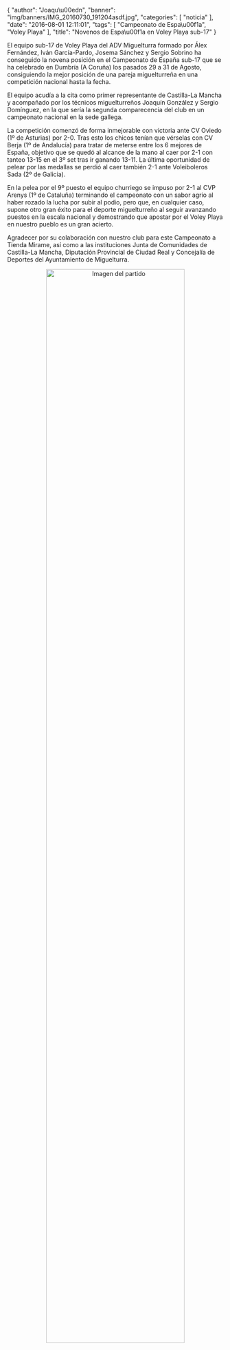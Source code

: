 {
  "author": "Joaqu\u00edn", 
  "banner": "img/banners/IMG_20160730_191204asdf.jpg", 
  "categories": [
    "noticia"
  ], 
  "date": "2016-08-01 12:11:01", 
  "tags": [
    "Campeonato de Espa\u00f1a", 
    "Voley Playa"
  ], 
  "title": "Novenos de Espa\u00f1a en Voley Playa sub-17"
}

El equipo sub-17 de Voley Playa del ADV Miguelturra formado por Álex Fernández, Iván García-Pardo, Josema Sánchez y Sergio Sobrino ha conseguido la novena posición en el Campeonato de España sub-17 que se ha celebrado en Dumbría (A Coruña) los pasados 29 a 31 de Agosto, consiguiendo la mejor posición de una pareja miguelturreña en una competición nacional hasta la fecha.

El equipo acudía a la cita como primer representante de Castilla-La Mancha y acompañado por los técnicos miguelturreños Joaquín González y Sergio Domínguez, en la que sería la segunda comparecencia del club en un campeonato nacional en la sede gallega.

La competición comenzó de forma inmejorable con victoria ante CV Oviedo (1º de Asturias) por 2-0. Tras esto los chicos tenían que vérselas con CV Berja (1º de Andalucía) para tratar de meterse entre los 6 mejores de España, objetivo que se quedó al alcance de la mano al caer por 2-1 con tanteo 13-15 en el 3º set tras ir ganando 13-11. La última oportunidad de pelear por las medallas se perdió al caer también 2-1 ante Voleiboleros Sada (2º de Galicia).

En la pelea por el 9º puesto el equipo churriego se impuso por 2-1 al CVP Arenys (1º de Cataluña) terminando el campeonato con un sabor agrio al haber rozado la lucha por subir al podio, pero que, en cualquier caso, supone otro gran éxito para el deporte miguelturreño al seguir avanzando puestos en la escala nacional y demostrando que apostar por el Voley Playa en nuestro pueblo es un gran acierto.

Agradecer por su colaboración con nuestro club para este Campeonato a Tienda Mirame, así como a las instituciones Junta de Comunidades de Castilla-La Mancha, Diputación Provincial de Ciudad Real y Concejalía de Deportes del Ayuntamiento de Miguelturra.

<center>
<a target="_new" href="http://www.advmiguelturra.org/img/banners/IMG_20160730_191204asdf.jpg"> 
<img alt="Imagen del partido" width="80%" align="center" src="http://www.advmiguelturra.org/img/banners/IMG_20160730_191204asdf.jpg"/> </a> </center>


